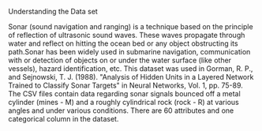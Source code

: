 Understanding the Data set

Sonar (sound navigation and ranging) is a technique based on the principle of reflection of ultrasonic sound waves. These waves propagate through water and reflect on hitting the ocean bed or any object obstructing its path.Sonar has been widely used in submarine navigation, communication with or detection of objects on or under the water surface (like other vessels), hazard identification, etc. This dataset was used in Gorman, R. P., and Sejnowski, T. J. (1988). "Analysis of Hidden Units in a Layered Network Trained to Classify Sonar Targets" in Neural Networks, Vol. 1, pp. 75-89. The CSV files contain data regarding sonar signals bounced off a metal cylinder (mines - M) and a roughly cylindrical rock (rock - R) at various angles and under various conditions. There are 60 attributes and one categorical column in the dataset.
